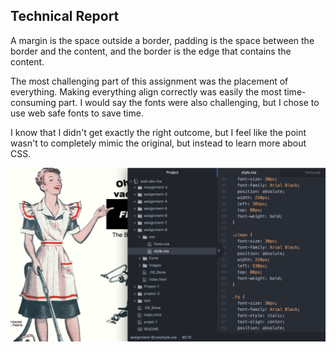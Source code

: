 ## Technical Report
A margin is the space outside a border,
padding is the space between the border
and the content, and the border is
the edge that contains the content.

The most challenging part of this assignment
was the placement of everything. Making everything
align correctly was easily the most time-
consuming part. I would say the fonts were also
challenging, but I chose to use web safe fonts to
save time.

I know that I didn't get exactly the right outcome,
but I feel like the point wasn't to completely
mimic the original, but instead to learn more
about CSS.

![Screenshot of my Progress](./images/progress.png)

